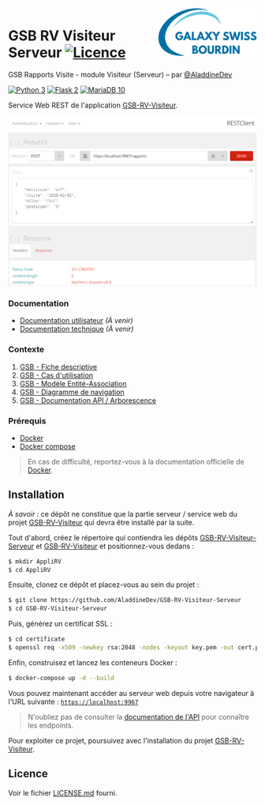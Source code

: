 <img src="app/static/logo.png" align="right" width="200px"/>

GSB RV Visiteur Serveur [![Licence](https://img.shields.io/badge/licence-MIT-2fba00.svg?style=flat-square)](https://github.com/AladdineDev/GSB-RV-Visiteur-Serveur/blob/master/LICENSE.md)
========================

GSB Rapports Visite - module Visiteur (Serveur) – par [@AladdineDev](https://github.com/AladdineDev)

[![Python 3](https://img.shields.io/badge/Python-3.10-3775ab.svg?style=flat-square&logo=python&logoColor=ffffff)](https://www.python.org/)
[![Flask 2](https://img.shields.io/badge/Flask-2.0-ffffff.svg?style=flat-square&logo=flask)](https://flask.palletsprojects.com/en/2.0.x/)
[![MariaDB 10](https://img.shields.io/badge/MariaDB-10.5-c0765a.svg?style=flat-square&logo=mariadb)](https://mariadb.org/)

Service Web REST de l'application [GSB-RV-Visiteur](https://github.com/AladdineDev/GSB-RV-Visiteur).

<img src="screenshots/RESTClient.png"></img>

### Documentation

  * [Documentation utilisateur](docs/Documentation-Utilisateur.pdf) _(À venir)_
  * [Documentation technique](docs/Documentation-Technique.pdf) _(À venir)_

### Contexte

1. [GSB - Fiche descriptive](docs/01-GSB-AppliRV-FicheDescriptive.pdf)
2. [GSB - Cas d'utilisation](docs/02-GSB-AppliRV-Visiteur-UC.pdf)
3. [GSB - Modèle Entité-Association](docs/03-GSB-AppliRV-MEA.pdf)
4. [GSB - Diagramme de navigation](docs/04-GSB-AppliRV-Navigation.pdf)
5. [GSB - Documentation API / Arborescence](docs/05-GSB-AppliRV-Documentation-API.pdf)

### Prérequis

  * [Docker](https://docs.docker.com/get-docker)
  * [Docker compose](https://docs.docker.com/compose/install)

> En cas de difficulté, reportez-vous à la documentation officielle de [Docker](https://docs.docker.com/).

## Installation

_À savoir :_ ce dépôt ne constitue que la partie serveur / service web du projet [GSB-RV-Visiteur](https://github.com/AladdineDev/GSB-RV-Visiteur) qui devra être installé par la suite.

Tout d'abord, créez le répertoire qui contiendra les dépôts [GSB-RV-Visiteur-Serveur](https://github.com/AladdineDev/GSB-RV-Visiteur-Serveur) et [GSB-RV-Visiteur](https://github.com/AladdineDev/GSB-RV-Visiteur) et positionnez-vous dedans : 

```bash
$ mkdir AppliRV
$ cd AppliRV
```

Ensuite, clonez ce dépôt et placez-vous au sein du projet :

```bash
$ git clone https://github.com/AladdineDev/GSB-RV-Visiteur-Serveur
$ cd GSB-RV-Visiteur-Serveur
```

Puis, générez un certificat SSL :

```bash
$ cd certificate
$ openssl req -x509 -newkey rsa:2048 -nodes -keyout key.pem -out cert.pem -days 365 -config openssl.cnf
```

Enfin, construisez et lancez les conteneurs Docker :

```bash
$ docker-compose up -d --build
```

Vous pouvez maintenant accéder au serveur web depuis votre navigateur à l'URL suivante : [`https://localhost:9967`](https://localhost:9967)

> N'oubliez pas de consulter la [documentation de l'API](docs/05-GSB-AppliRV-Documentation-API.pdf) pour connaître les endpoints.

Pour exploiter ce projet, poursuivez avec l'installation du projet [GSB-RV-Visiteur](https://github.com/AladdineDev/GSB-RV-Visiteur).

## Licence

Voir le fichier [LICENSE.md](https://github.com/AladdineDev/GSB-RV-Visiteur-Serveur/blob/master/LICENSE.md) fourni.